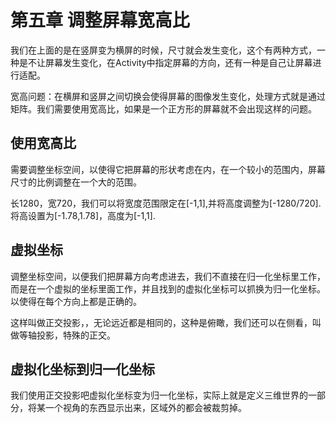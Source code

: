 # 第五章 调整屏幕宽高比

​	我们在上面的是在竖屏变为横屏的时候，尺寸就会发生变化，这个有两种方式，一种是不让屏幕发生变化，在Activity中指定屏幕的方向，还有一种是自己让屏幕进行适配。

​	宽高问题：在横屏和竖屏之间切换会使得屏幕的图像发生变化，处理方式就是通过矩阵。我们需要使用宽高比，如果是一个正方形的屏幕就不会出现这样的问题。

## 使用宽高比

​	需要调整坐标空间，以使得它把屏幕的形状考虑在内，在一个较小的范围内，屏幕尺寸的比例调整在一个大的范围。

​	长1280，宽720，我们可以将宽度范围限定在[-1,1],并将高度调整为[-1280/720].将高设置为[-1.78,1.78]，高度为[-1,1].

## 虚拟坐标

​	调整坐标空间，以便我们把屏幕方向考虑进去，我们不直接在归一化坐标里工作，而是在一个虚拟的坐标里面工作，并且找到的虚拟化坐标可以抓换为归一化坐标。以使得在每个方向上都是正确的。

​	这样叫做正交投影，，无论远近都是相同的，这种是俯瞰，我们还可以在侧看，叫做等轴投影，特殊的正交。

## 虚拟化坐标到归一化坐标

​	我们使用正交投影吧虚拟化坐标变为归一化坐标，实际上就是定义三维世界的一部分，将某一个视角的东西显示出来，区域外的都会被裁剪掉。

​	

